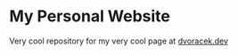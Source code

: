 # My Personal Website

Very cool repository for my very cool page at [dvoracek.dev](https://dvoracek.dev)